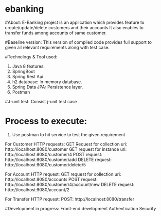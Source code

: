 # ebanking

#About:
E-Banking project is an application which provides feature to create/update/delete customers and their accounts
It also enables to transfer funds among accounts of same customer.

#Baseline version:
This version of compiled code provides full support to given all relevant requirements along with test case.

#Technology  & Tool used:
1. Java 8 features.
2. SpringBoot
3. Spring Rest Api
4. h2 database: In memory database.
5. Spring Data JPA: Persistence layer.
6. Postman

#J-unit test:
Consist j-unit test case

# Process to execute:
1. Use postman to hit service to test the given requirement

For Customer HTTP requests:
GET Request for collection uri: http://localhost:8080/customer 
GET request for instance uri: http://localhost:8080/customer/4
POST request: http://localhost:8080/customer/add
DELETE request: http://localhost:8080/customer/delete/5

For Account HTTP request:
GET request for collection uri: http://localhost:8080/accounts
POST request: http://localhost:8080/customer/4/account/new
DELETE request: http://localhost:8080/account/2

For Transfer HTTP request:
POST: http://localhost:8080/transfer

#Development in progress:
Front-end development
Authentication
Security


